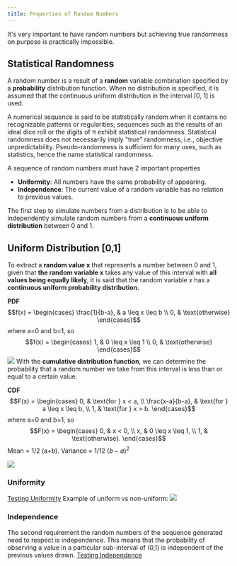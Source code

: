 ```yaml
---
title: Properties of Random Numbers
---
```


It's very important to have random numbers but achieving true randomness on purpose is practically impossible.
## Statistical Randomness
A random number is a result of a **random** variable combination specified by a **probability** distribution function. When no distribution is specified, it is assumed that the continuous
uniform distribution in the interval [0, 1] is used.

A numerical sequence is said to be statistically random when it contains no recognizable
patterns or regularities; sequences such as the results of an ideal dice roll or the digits of π
exhibit statistical randomness.
Statistical randomness does not necessarily imply "true" randomness, i.e., objective
unpredictability. Pseudo-randomness is sufficient for many uses, such as statistics, hence the
name statistical randomness.

A sequence of random numbers must have 2 important properties
- **Uniformity**: All numbers have the same probability of appearing.
- **Independence**: The current value of a random variable has no relation to previous values.

The first step to simulate numbers from a distribution is to be able to independently simulate random numbers from a **continuous uniform distribution** between 0 and 1.

## Uniform Distribution [0,1]
To extract a **random value x** that represents a number between 0 and 1, given that **the random variable x** takes any value of this interval with **all values being equally likely**, it is said that the random variable x has a **continuous uniform probability distribution.**

**PDF**
$$f(x) = \begin{cases}
\frac{1}{b-a}, & a \leq x \leq b \\
0, & \text{otherwise}
\end{cases}$$
where a=0 and b=1, so $$f(x) = \begin{cases}
1, & 0 \leq x \leq 1 \\
0, & \text{otherwise}
\end{cases}$$![](../attachments/screenshot-2024-02-27-at-000609.png)
With the **cumulative distribution function**, we can determine the probability that a random number we take from this interval is less than or equal to a certain value.

**CDF**
$$F(x) = \begin{cases}
0, & \text{for } x < a, \\
\frac{x-a}{b-a}, & \text{for } a \leq x \leq b, \\
1, & \text{for } x > b.
\end{cases}$$
where a=0 and b=1, so $$F(x) = \begin{cases}
0, & x < 0, \\
x, & 0 \leq x \leq 1, \\
1, & \text{otherwise}.
\end{cases}$$
Mean = 1/2 (a+b). Variance = 1/12 $(b-a)^2$

![](../attachments/screenshot-2024-02-27-at-000655.png)

### Uniformity
[Testing Uniformity](/simulating-and-modelling-to-understand-change/module-i---introduction-and-random-variables-simulation/generating-random-numbers/testing-uniformity)
Example of uniform vs non-uniform:
![](../attachments/screenshot-2024-02-27-at-000910.png)

### Independence
The second requirement the random numbers of the sequence generated need to
respect is independence. This means that the probability of observing a value in a
particular sub-interval of (0,1) is independent of the previous values drawn.
[Testing Independence](/simulating-and-modelling-to-understand-change/module-i---introduction-and-random-variables-simulation/generating-random-numbers/testing-independence)

